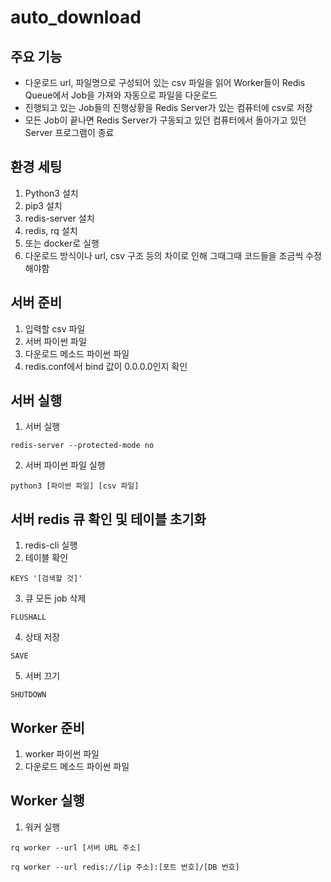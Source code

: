 # auto_download

주요 기능
-----
* 다운로드 url, 파일명으로 구성되어 있는 csv 파일을 읽어 Worker들이 Redis Queue에서 Job을 가져와 자동으로 파일을 다운로드
* 진행되고 있는 Job들의 진행상황을 Redis Server가 있는 컴퓨터에 csv로 저장
* 모든 Job이 끝나면 Redis Server가 구동되고 있던 컴퓨터에서 돌아가고 있던 Server 프로그램이 종료


환경 세팅
-----

1. Python3 설치
2. pip3 설치
3. redis-server 설치
4. redis, rq 설치
5. 또는 docker로 실행
6. 다운로드 방식이나 url, csv 구조 등의 차이로 인해 그때그때 코드들을 조금씩 수정해야함

서버 준비
-----

1. 입력할 csv 파일
2. 서버 파이썬 파일
3. 다운로드 메소드 파이썬 파일
4. redis.conf에서 bind 값이 0.0.0.0인지 확인

서버 실행
-----

1. 서버 실행
<pre><code>redis-server --protected-mode no</code></pre>
2. 서버 파이썬 파일 실행
<pre><code>python3 [파이썬 파일] [csv 파일]</code></pre>


서버 redis 큐 확인 및 테이블 초기화
-----

1. redis-cli 실행
2. 테이블 확인
<pre><code>KEYS '[검색할 것]'</code></pre>
3. 큐 모든 job 삭제
<pre><code>FLUSHALL</code></pre>
4. 상태 저장
<pre><code>SAVE</code></pre>
5. 서버 끄기
<pre><code>SHUTDOWN</code></pre>


Worker 준비
-----

1. worker 파이썬 파일
2. 다운로드 메소드 파이썬 파일

Worker 실행
-----

1. 워커 실행
<pre><code>rq worker --url [서버 URL 주소]</code></pre>
<pre><code>rq worker --url redis://[ip 주소]:[포트 번호]/[DB 번호]</code></pre>
